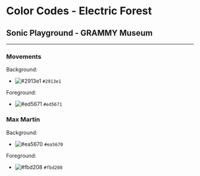 # Color Codes - Electric Forest

## Sonic Playground - GRAMMY Museum

---

### Movements

Background:

- ![#2913e1](https://placehold.co/32x32/2913e1/2913e1.png) `#2913e1`

Foreground:

- ![#ed5671](https://placehold.co/32x32/ed5671/ed5671.png) `#ed5671`

### Max Martin

Background:

- ![#ea5670](https://placehold.co/32x32/ea5670/ea5670.png) `#ea5670`

Foreground:

- ![#fbd208](https://placehold.co/32x32/fbd208/fbd208.png) `#fbd208`
